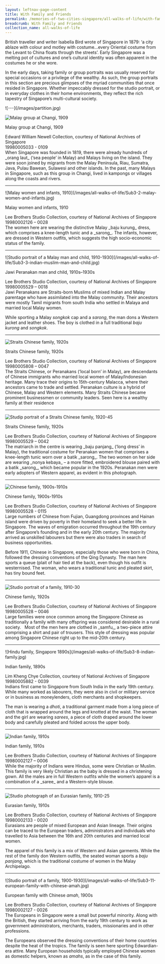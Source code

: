 ```yaml
---
layout: leftnav-page-content
title: With Family and Friends
permalink: /memories-of-two-cities-singapore/all-walks-of-life/with-family-and-friends/
breadcrumb: With Family and Friends
collection_name: all-walks-of-life
---
```

British traveller and writer Isabella Bird wrote of Singapore in 1879: ‘a city ablaze with colour and motley with costume…every Oriental costume from the Levant to China floats through the streets’. Early Singapore was a melting pot of cultures and one’s cultural identity was often apparent in the costumes he or she wore.  

In the early days, taking family or group portraits was usually reserved for special occasions or a privilege of the wealthy. As such, the group portraits in this section are precious glimpses of the myriad communities that once resided in Singapore. Whether impeccably dressed for the studio portrait, or in everyday clothes in their home environments, they reflect the rich tapestry of Singapore’s multi-cultural society. 
<p></p>
![---](/images/partition.jpg)

![Malay group at Changi, 1909](/images/all-walks-of-life/Sub3-1-malay-group-at-changi-cr.jpg)
<div class="custom-caption">
<div><p>Malay group at Changi, 1909</p></div>
<div>Edward William Newell Collection, courtesy of National Archives of Singapore</div>
<div>19980005033 - 0109</div>
</div>
When Singapore was founded in 1819, there were already hundreds of _orang laut_ (‘sea people’ in Malay) and Malays living on the island. They were soon joined by migrants from the Malay Peninsula, Riau, Sumatra, Java, Pulau Bawean, Sulawesi and other islands. In the past, many Malays in Singapore, such as this group in Changi, lived in kampongs or villages along the coasts and rivers.  
<p></p>
<p></p>
<hr>

<p class="portrait-resize" markdown="1">
![Malay women and infants, 1910](/images/all-walks-of-life/Sub3-2-malay-women-and-infants.jpg)
</p>
<div class="custom-caption">
<div><p>Malay women and infants, 1910</p></div>
<div>Lee Brothers Studio Collection, courtesy of National Archives of Singapore</div>
<div>19980002126 – 0028</div>
</div>
The women here are wearing the distinctive Malay _baju kurung_ dress, which comprises a knee-length tunic and a _sarong_. The infants, however, are dressed in Western outfits, which suggests the high socio-economic status of the family.  
<p></p>
<p></p>
<hr>

<p class="portrait-resize" markdown="1">
![Studio portrait of a Malay man and child, 1910-1930](/images/all-walks-of-life/Sub3-3-indian-muslim-man-and-child.jpg)
</p>
<div class="custom-caption">
<div><p>Jawi Peranakan man and child, 1910s–1930s</p></div>
<div>Lee Brothers Studio Collection, courtesy of National Archives of Singapore</div>
<div>19980005529 – 0018</div>
</div>
Jawi Peranakans are Straits-born Muslims of mixed Indian and Malay parentage who have assimilated into the Malay community. Their ancestors were mostly Tamil migrants from south India who settled in Malaya and married local Malay women. 

While sporting a Malay _songkok_ cap and a _sarong_, the man dons a Western jacket and leather shoes. The boy is clothed in a full traditional _baju kurong_ and _songkok_.
<p></p>
<p></p>
<hr>

![Straits Chinese family, 1920s](/images/all-walks-of-life/Sub3-4-straits-chinese-family-cr.jpg)
<div class="custom-caption">
<div><p>Straits Chinese family, 1920s</p></div>
<div>Lee Brothers Studio Collection, courtesy of National Archives of Singapore</div>
<div>19980005808 – 0047</div>
</div>
The Straits Chinese, or Peranakans (‘local born’ in Malay), are descendants of Chinese immigrants who married local women of Malay/Indonesian heritage. Many trace their origins to 15th-century Malacca, where their ancestors came to trade and settled. Peranakan culture is a hybrid of Chinese, Malay and Western elements. Many Straits Chinese became prominent businessmen or community leaders. Seen here is a wealthy family at their residence
<p></p>
<p></p>
<hr>

![Studip portrait of a Straits Chinese family, 1920-45](/images/all-walks-of-life/Sub3-5-straits-chinese-family.jpg)
<div class="custom-caption">
<div><p>Straits Chinese family, 1920s</p></div>
<div>Lee Brothers Studio Collection, courtesy of National Archives of Singapore</div>
<div>19980005529 – 0042</div>
</div>
The matriarch in the centre is wearing _baju panjang_ (‘long dress’ in Malay), the traditional costume for Peranakan women that comprises a knee-length tunic worn over a batik _sarong_. The two women on her side are wearing _nonya kebaya_ – a more fitted, embroidered blouse paired with a batik _sarong_, which became popular in the 1920s. Peranakan men were early adopters of Western apparel, as evident in this photograph. 
<p></p>
<p></p>
<hr>

![Chinese family, 1900s-1910s](/images/all-walks-of-life/Sub3-6-chinese-family.jpg)
<div class="custom-caption">
<div><p>Chinese family, 1900s-1910s</p></div>
<div>Lee Brothers Studio Collection, courtesy of National Archives of Singapore</div>
<div>19980005528 - 0115</div>
</div>
Large numbers of Chinese from Fujian, Guangdong provinces and Hainan island were driven by poverty in their homeland to seek a better life in Singapore. The waves of emigration occurred throughout the 19th century after Singapore’s founding and in the early 20th century. The majority arrived as unskilled labourers but there were also traders in search of business opportunities.  

Before 1911, Chinese in Singapore, especially those who were born in China, followed the dressing conventions of the Qing Dynasty. The man here sports a queue (plait of hair tied at the back), even though his outfit is westernised. The woman, who wears a traditional tunic and pleated skirt, has tiny bound feet.
<p></p>
<p></p>
<hr>

![Studio portrait of a family, 1910-30](/images/all-walks-of-life/Sub3-7-studio-portrait-of-a-family.jpg)
<div class="custom-caption">
<div><p>Chinese family, 1920s</p></div>
<div>Lee Brothers Studio Collection, courtesy of National Archives of Singapore</div>
<div>19980005528 – 0046</div>
</div>
Large families were once common among the Singapore Chinese as traditionally a family with many offspring was considered desirable in a rural society.
 
Most of the men here are clothed in _samfu_, a two-piece attire comprising a shirt and pair of trousers. This style of dressing was popular among Singapore Chinese right up to the mid-20th century.  
<p></p>
<p></p>
<hr>

<p class="portrait-resize" markdown="1">
![Hindu family, Singapore 1890s](/images/all-walks-of-life/Sub3-8-indian-family.jpg)
</p>
<div class="custom-caption">
<div><p>Indian family, 1890s</p></div>
<div>Lim Kheng Chye Collection, courtesy of National Archives of Singapore</div>
<div>19980005882 - 0039</div>
</div>
Indians first came to Singapore from South India in the early 19th century. While many worked as labourers, they were also in civil or military service or in business as moneylenders, cloth merchants and shopkeepers. 

The man is wearing a _dhoti_, a traditional garment made from a long piece of cloth that is wrapped around the legs and knotted at the waist. The woman and the girl are wearing _sarees_, a piece of cloth draped around the lower body and carefully pleated and folded across the upper body.
<p></p>
<p></p>
<hr>

![Indian family, 1910s](/images/all-walks-of-life/Sub3-9-indian-family.jpg)
<div class="custom-caption">
<div><p>Indian family, 1910s</p></div>
<div>Lee Brothers Studio Collection, courtesy of National Archives of Singapore</div>
<div>19980002127 – 0006</div>
</div>
While the majority of Indians were Hindus, some were Christian or Muslim. This family is very likely Christian as the baby is dressed in a christening gown. All the males are in full Western outfits while the women’s apparel is a combination of a _saree_ and a Western-style blouse.
<p></p>
<p></p>
<hr>

![Studio photograph of an Eurasian family, 1910-25](/images/all-walks-of-life/Sub3-10-eurasian-family-cr.jpg)
<div class="custom-caption">
<div><p>Eurasian family, 1910s</p></div>
<div>Lee Brothers Studio Collection, courtesy of National Archives of Singapore</div>
<div>19980002133 - 0020</div>
</div>
Eurasians are people of mixed European and Asian lineage. Their origins can be traced to the European traders, administrators and individuals who travelled to Asia between the 16th and 20th centuries and married local women. 

The apparel of this family is a mix of Western and Asian garments. While the rest of the family don Western outfits, the seated woman sports a _baju panjang_, which is the traditional costume of women in the Malay Archipelago.
<p></p>
<p></p>
<hr>

<p class="portrait-resize" markdown="1">
![Studio portrait of a family, 1900-1930](/images/all-walks-of-life/Sub3-11-european-family-with-chinese-amah.jpg)
</p>
<div class="custom-caption">
<div><p>European family with Chinese <i>amah</i>, 1900s</p></div>
<div>Lee Brothers Studio Collection, courtesy of National Archives of Singapore</div>
<div>19980002127 - 0026</div>
</div>
The Europeans in Singapore were a small but powerful minority. Along with the British, they started arriving from the early 19th century to work as government administrators, merchants, traders, missionaries and in other professions. 

The Europeans observed the dressing conventions of their home countries despite the heat of the tropics. The family is seen here sporting Edwardian-era attire. Many European households typically employed Chinese women as domestic helpers, known as _amahs_, as in the case of this family.
<p></p>
<p></p>
